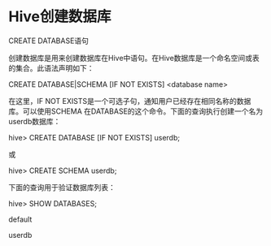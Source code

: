 # Hive创建数据库

CREATE DATABASE语句

创建数据库是用来创建数据库在Hive中语句。在Hive数据库是一个命名空间或表的集合。此语法声明如下：

CREATE DATABASE\|SCHEMA \[IF NOT EXISTS\] &lt;database name&gt;

在这里，IF NOT EXISTS是一个可选子句，通知用户已经存在相同名称的数据库。可以使用SCHEMA 在DATABASE的这个命令。下面的查询执行创建一个名为userdb数据库：

hive&gt; CREATE DATABASE \[IF NOT EXISTS\] userdb;

或

hive&gt; CREATE SCHEMA userdb;

下面的查询用于验证数据库列表：

hive&gt; SHOW DATABASES;

default

userdb



